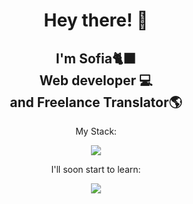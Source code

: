 <h1 align="center">Hey there! 👋</h1>

<h2 align="center"> I'm Sofia🐈‍⬛ <br> Web developer 💻 <br>and Freelance Translator🌎 </h2>

<p align="center">My Stack:</p>
<p align="center">
  <a href="https://skillicons.dev">
    <img src="https://skillicons.dev/icons?i=html,css,sass,bootstrap,javascript,vue,vite,mysql,php">
  </a>
</p>

<p align="center">I'll soon start to learn:</p>
<p align="center">
  <a href="https://skillicons.dev">
    <img src="https://skillicons.dev/icons?i=laravel">
  </a>
</p>
